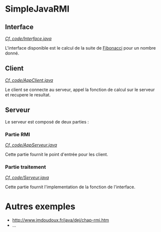 # SimpleJavaRMI


## Interface
[*Cf. code/Interface.java*](https://github.com/toast254/SimpleJavaRMI/blob/master/code/Interface.java)

L'interface disponible est le calcul de la suite de [Fibonacci](https://fr.wikipedia.org/wiki/Suite_de_Fibonacci) pour un nombre donné.


## Client
[*Cf. code/AppClient.java*](https://github.com/toast254/SimpleJavaRMI/blob/master/code/AppClient.java)

Le client se connecte au serveur, appel la fonction de calcul sur le serveur et recupere le resultat.


## Serveur

Le serveur est composé de deux parties :

### Partie RMI
[*Cf. code/AppServeur.java*](https://github.com/toast254/SimpleJavaRMI/blob/master/code/AppServeur.java)

Cette partie fournit le point d'entrée pour les client.

### Partie traitement
[*Cf. code/Serveur.java*](https://github.com/toast254/SimpleJavaRMI/blob/master/code/Serveur.java)

Cette partie fournit l'implementation de la fonction de l'interface.


# Autres exemples
  * http://www.jmdoudoux.fr/java/dej/chap-rmi.htm
  * ...
